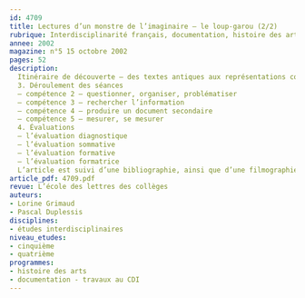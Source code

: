 ```yaml
---
id: 4709
title: Lectures d’un monstre de l’imaginaire – le loup-garou (2/2)
rubrique: Interdisciplinarité français, documentation, histoire des arts [5e]
annee: 2002
magazine: n°5 15 octobre 2002
pages: 52
description: 
  Itinéraire de découverte – des textes antiques aux représentations contemporaines, percer les mystères de la métamorphose et de l’adolescence
  3. Déroulement des séances
  – compétence 2 – questionner, organiser, problématiser
  – compétence 3 – rechercher l’information
  – compétence 4 – produire un document secondaire
  – compétence 5 – mesurer, se mesurer
  4. Évaluations
  – l’évaluation diagnostique
  – l’évaluation sommative
  – l’évaluation formative
  – l’évaluation formatrice
  L’article est suivi d’une bibliographie, ainsi que d’une filmographie.
article_pdf: 4709.pdf
revue: L’école des lettres des collèges
auteurs:
- Lorine Grimaud
- Pascal Duplessis
disciplines:
- études interdisciplinaires
niveau_etudes:
- cinquième
- quatrième
programmes:
- histoire des arts
- documentation - travaux au CDI
---
```

